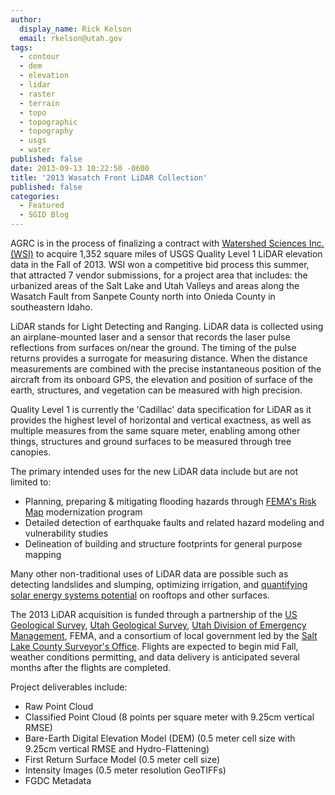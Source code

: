 ```yaml
---
author:
  display_name: Rick Kelson
  email: rkelson@utah.gov
tags:
  - contour
  - dem
  - elevation
  - lidar
  - raster
  - terrain
  - topo
  - topographic
  - topography
  - usgs
  - water
published: false
date: 2013-09-13 10:22:50 -0600
title: '2013 Wasatch Front LiDAR Collection'
published: false
categories:
  - Featured
  - SGID Blog
---
```


AGRC is in the process of finalizing a contract with [Watershed Sciences Inc. (WSI)](http://www.watershedsciences.com/ "WSI") to acquire 1,352 square miles of USGS Quality Level 1 LiDAR elevation data in the Fall of 2013. WSI won a competitive bid process this summer, that attracted 7 vendor submissions, for a project area that includes: the urbanized areas of the Salt Lake and Utah Valleys and areas along the Wasatch Fault from Sanpete County north into Onieda County in southeastern Idaho.

LiDAR stands for Light Detecting and Ranging. LiDAR data is collected using an airplane-mounted laser and a sensor that records the laser pulse reflections from surfaces on/near the ground. The timing of the pulse returns provides a surrogate for measuring distance. When the distance measurements are combined with the precise instantaneous position of the aircraft from its onboard GPS, the elevation and position of surface of the earth, structures, and vegetation can be measured with high precision.

Quality Level 1 is currently the 'Cadillac' data specification for LiDAR as it provides the highest level of horizontal and vertical exactness, as well as multiple measures from the same square meter, enabling among other things, structures and ground surfaces to be measured through tree canopies.

The primary intended uses for the new LiDAR data include but are not limited to:

- Planning, preparing & mitigating flooding hazards through [FEMA's Risk Map](https://www.fema.gov/risk-mapping-assessment-planning) modernization program
- Detailed detection of earthquake faults and related hazard modeling and vulnerability studies
- Delineation of building and structure footprints for general purpose mapping

Many other non-traditional uses of LiDAR data are possible such as detecting landslides and slumping, optimizing irrigation, and [quantifying solar energy systems potential](http://www.slideshare.net/bgranberg/salt-lake-solar-ignite) on rooftops and other surfaces.

The 2013 LiDAR acquisition is funded through a partnership of the [US Geological Survey](https://earthquake.usgs.gov/), [Utah Geological Survey](https://geology.utah.gov/), [Utah Division of Emergency Management](https://dem.utah.gov/), FEMA, and a consortium of local government led by the [Salt Lake County Surveyor's Office](http://surveyor.slco.org/). Flights are expected to begin mid Fall, weather conditions permitting, and data delivery is anticipated several months after the flights are completed.

Project deliverables include:

- Raw Point Cloud
- Classified Point Cloud (8 points per square meter with 9.25cm vertical RMSE)
- Bare-Earth Digital Elevation Model (DEM) (0.5 meter cell size with 9.25cm vertical RMSE and Hydro-Flattening)
- First Return Surface Model (0.5 meter cell size)
- Intensity Images (0.5 meter resolution GeoTIFFs)
- FGDC Metadata
